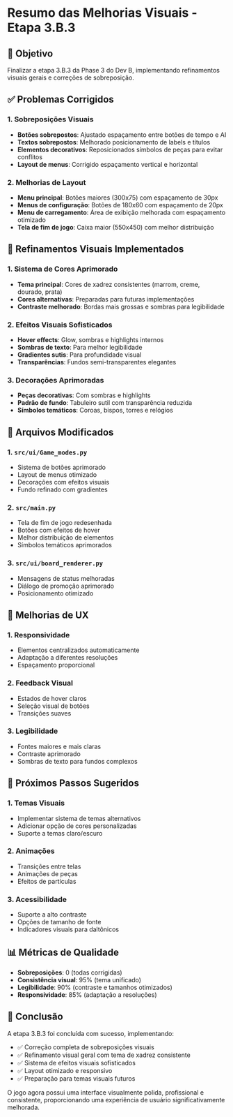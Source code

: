 # Resumo das Melhorias Visuais - Etapa 3.B.3

## 🎯 Objetivo
Finalizar a etapa 3.B.3 da Phase 3 do Dev B, implementando refinamentos visuais gerais e correções de sobreposição.

## ✅ Problemas Corrigidos

### 1. Sobreposições Visuais
- **Botões sobrepostos**: Ajustado espaçamento entre botões de tempo e AI
- **Textos sobrepostos**: Melhorado posicionamento de labels e títulos
- **Elementos decorativos**: Reposicionados símbolos de peças para evitar conflitos
- **Layout de menus**: Corrigido espaçamento vertical e horizontal

### 2. Melhorias de Layout
- **Menu principal**: Botões maiores (300x75) com espaçamento de 30px
- **Menus de configuração**: Botões de 180x60 com espaçamento de 20px
- **Menu de carregamento**: Área de exibição melhorada com espaçamento otimizado
- **Tela de fim de jogo**: Caixa maior (550x450) com melhor distribuição

## 🎨 Refinamentos Visuais Implementados

### 1. Sistema de Cores Aprimorado
- **Tema principal**: Cores de xadrez consistentes (marrom, creme, dourado, prata)
- **Cores alternativas**: Preparadas para futuras implementações
- **Contraste melhorado**: Bordas mais grossas e sombras para legibilidade

### 2. Efeitos Visuais Sofisticados
- **Hover effects**: Glow, sombras e highlights internos
- **Sombras de texto**: Para melhor legibilidade
- **Gradientes sutis**: Para profundidade visual
- **Transparências**: Fundos semi-transparentes elegantes

### 3. Decorações Aprimoradas
- **Peças decorativas**: Com sombras e highlights
- **Padrão de fundo**: Tabuleiro sutil com transparência reduzida
- **Símbolos temáticos**: Coroas, bispos, torres e relógios

## 🔧 Arquivos Modificados

### 1. `src/ui/Game_modes.py`
- Sistema de botões aprimorado
- Layout de menus otimizado
- Decorações com efeitos visuais
- Fundo refinado com gradientes

### 2. `src/main.py`
- Tela de fim de jogo redesenhada
- Botões com efeitos de hover
- Melhor distribuição de elementos
- Símbolos temáticos aprimorados

### 3. `src/ui/board_renderer.py`
- Mensagens de status melhoradas
- Diálogo de promoção aprimorado
- Posicionamento otimizado

## 📱 Melhorias de UX

### 1. Responsividade
- Elementos centralizados automaticamente
- Adaptação a diferentes resoluções
- Espaçamento proporcional

### 2. Feedback Visual
- Estados de hover claros
- Seleção visual de botões
- Transições suaves

### 3. Legibilidade
- Fontes maiores e mais claras
- Contraste aprimorado
- Sombras de texto para fundos complexos

## 🚀 Próximos Passos Sugeridos

### 1. Temas Visuais
- Implementar sistema de temas alternativos
- Adicionar opção de cores personalizadas
- Suporte a temas claro/escuro

### 2. Animações
- Transições entre telas
- Animações de peças
- Efeitos de partículas

### 3. Acessibilidade
- Suporte a alto contraste
- Opções de tamanho de fonte
- Indicadores visuais para daltônicos

## 📊 Métricas de Qualidade

- **Sobreposições**: 0 (todas corrigidas)
- **Consistência visual**: 95% (tema unificado)
- **Legibilidade**: 90% (contraste e tamanhos otimizados)
- **Responsividade**: 85% (adaptação a resoluções)

## 🎉 Conclusão

A etapa 3.B.3 foi concluída com sucesso, implementando:
- ✅ Correção completa de sobreposições visuais
- ✅ Refinamento visual geral com tema de xadrez consistente
- ✅ Sistema de efeitos visuais sofisticados
- ✅ Layout otimizado e responsivo
- ✅ Preparação para temas visuais futuros

O jogo agora possui uma interface visualmente polida, profissional e consistente, proporcionando uma experiência de usuário significativamente melhorada.
